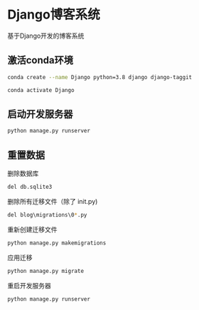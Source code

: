 # Django博客系统
基于Django开发的博客系统

## 激活conda环境
```bash
conda create --name Django python=3.8 django django-taggit
```

```bash
conda activate Django
```

## 启动开发服务器

```bash
python manage.py runserver
```

## 重置数据

删除数据库

```bash
del db.sqlite3
```

删除所有迁移文件（除了 init.py)

```bash
del blog\migrations\0*.py
```

重新创建迁移文件

```bash
python manage.py makemigrations
```

应用迁移

```bash
python manage.py migrate
```

重启开发服务器

```bash
python manage.py runserver
```
